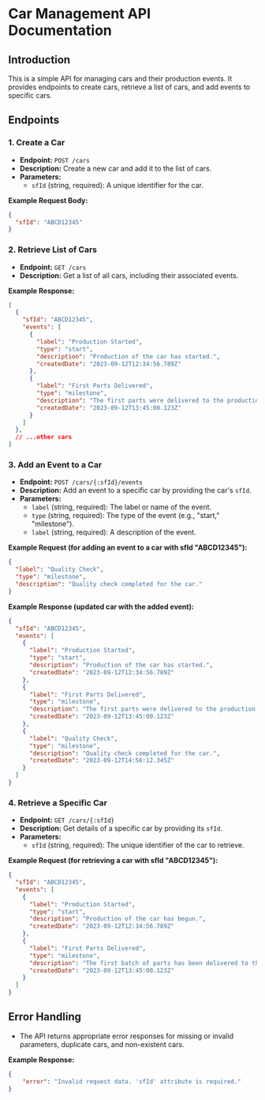 # Car Management API Documentation

## Introduction

This is a simple API for managing cars and their production events. It provides endpoints to create cars, retrieve a list of cars, and add events to specific cars.

## Endpoints

### 1. Create a Car

- **Endpoint:** `POST /cars`
- **Description:** Create a new car and add it to the list of cars.
- **Parameters:**
  - `sfId` (string, required): A unique identifier for the car.

**Example Request Body:**

```json
{
  "sfId": "ABCD12345"
}
```

### 2. Retrieve List of Cars

- **Endpoint:** `GET /cars`
- **Description:** Get a list of all cars, including their associated events.

**Example Response:**

```json
[
  {
    "sfId": "ABCD12345",
    "events": [
      {
        "label": "Production Started",
        "type": "start",
        "description": "Production of the car has started.",
        "createdDate": "2023-09-12T12:34:56.789Z"
      },
      {
        "label": "First Parts Delivered",
        "type": "milestone",
        "description": "The first parts were delivered to the production site.",
        "createdDate": "2023-09-12T13:45:00.123Z"
      }
    ]
  },
  // ...other cars
]
```

### 3. Add an Event to a Car

- **Endpoint:** `POST /cars/{:sfId}/events`
- **Description:** Add an event to a specific car by providing the car's `sfId`.
- **Parameters:**
  - `label` (string, required): The label or name of the event.
  - `type` (string, required): The type of the event (e.g., "start," "milestone").
  - `label` (string, required): A description of the event.

**Example Request  (for adding an event to a car with sfId "ABCD12345"):**

```json
{
  "label": "Quality Check",
  "type": "milestone",
  "description": "Quality check completed for the car."
}
```

**Example Response (updated car with the added event):**

```json
{
  "sfId": "ABCD12345",
  "events": [
    {
      "label": "Production Started",
      "type": "start",
      "description": "Production of the car has started.",
      "createdDate": "2023-09-12T12:34:56.789Z"
    },
    {
      "label": "First Parts Delivered",
      "type": "milestone",
      "description": "The first parts were delivered to the production site.",
      "createdDate": "2023-09-12T13:45:00.123Z"
    },
    {
      "label": "Quality Check",
      "type": "milestone",
      "description": "Quality check completed for the car.",
      "createdDate": "2023-09-12T14:56:12.345Z"
    }
  ]
}
```

### 4. Retrieve a Specific Car

- **Endpoint:** `GET /cars/{:sfId}`
- **Description:** Get details of a specific car by providing its `sfId`.
- **Parameters:**
  - `sfId` (string, required): The unique identifier of the car to retrieve.

**Example Request (for retrieving a car with sfId "ABCD12345"):**
```json
{
  "sfId": "ABCD12345",
  "events": [
    {
      "label": "Production Started",
      "type": "start",
      "description": "Production of the car has begun.",
      "createdDate": "2023-09-12T12:34:56.789Z"
    },
    {
      "label": "First Parts Delivered",
      "type": "milestone",
      "description": "The first batch of parts has been delivered to the production site.",
      "createdDate": "2023-09-12T13:45:00.123Z"
    }
  ]
}
```

## Error Handling

- The API returns appropriate error responses for missing or invalid parameters, duplicate cars, and non-existent cars.

**Example Response:**

```json
{ 
    "error": "Invalid request data. 'sfId' attribute is required." 
}
```
